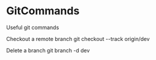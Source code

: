 # GitCommands
Useful git commands

Checkout a remote branch
git checkout --track origin/dev

Delete a branch
git branch -d dev
